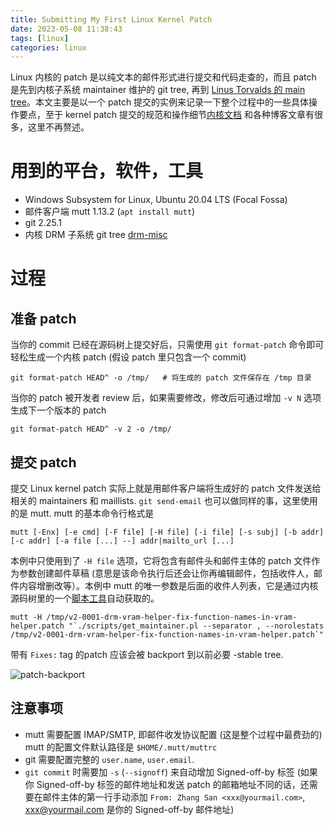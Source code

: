```yaml
---
title: Submitting My First Linux Kernel Patch
date: 2023-05-08 11:38:43
tags: [linux]
categories: linux
---
```


Linux 内核的 patch 是以纯文本的邮件形式进行提交和代码走查的，而且 patch 是先到内核子系统 maintainer 维护的 git tree, 再到 [Linus Torvalds 的 main tree](https://git.kernel.org/pub/scm/linux/kernel/git/torvalds/linux.git/)。本文主要是以一个 patch 提交的实例来记录一下整个过程中的一些具体操作要点，至于 kernel patch 提交的规范和操作细节[内核文档](https://www.kernel.org/doc/html/latest/process/submitting-patches.html) 和各种博客文章有很多，这里不再赘述。

<!--more-->

# 用到的平台，软件，工具

- Windows Subsystem for Linux, Ubuntu 20.04 LTS (Focal Fossa)
- 邮件客户端 mutt 1.13.2 (`apt install mutt`)
- git 2.25.1
- 内核 DRM 子系统 git tree [drm-misc](https://cgit.freedesktop.org/drm/drm-misc/)

# 过程

## 准备 patch

当你的 commit 已经在源码树上提交好后，只需使用 `git format-patch` 命令即可轻松生成一个内核 patch (假设 patch 里只包含一个 commit)

```
git format-patch HEAD^ -o /tmp/   # 将生成的 patch 文件保存在 /tmp 目录
```

当你的 patch 被开发者 review 后，如果需要修改，修改后可通过增加 `-v N` 选项生成下一个版本的 patch

```
git format-patch HEAD^ -v 2 -o /tmp/
```

## 提交 patch

提交 Linux kernel patch 实际上就是用邮件客户端将生成好的 patch 文件发送给相关的 maintainers 和 maillists. `git send-email` 也可以做同样的事，这里使用的是 mutt. mutt 的基本命令行格式是

```
mutt [-Enx] [-e cmd] [-F file] [-H file] [-i file] [-s subj] [-b addr] [-c addr] [-a file [...] --] addr|mailto_url [...]
```

本例中只使用到了 `-H file` 选项，它将包含有邮件头和邮件主体的 patch 文件作为参数创建邮件草稿 (意思是该命令执行后还会让你再编辑邮件，包括收件人，邮件内容增删改等）。本例中 mutt 的唯一参数是后面的收件人列表，它是通过内核源码树里的一个[脚本工具](https://elixir.bootlin.com/linux/latest/source/scripts/get_maintainer.pl)自动获取的。

```
mutt -H /tmp/v2-0001-drm-vram-helper-fix-function-names-in-vram-helper.patch "`./scripts/get_maintainer.pl --separator , --norolestats /tmp/v2-0001-drm-vram-helper-fix-function-names-in-vram-helper.patch`"
```

带有 `Fixes:` tag 的patch 应该会被 backport 到以前必要 -stable tree.

![patch-backport](patch-backport.png)

## 注意事项

- mutt 需要配置 IMAP/SMTP, 即邮件收发协议配置 (这是整个过程中最费劲的)
    mutt 的配置文件默认路径是 `$HOME/.mutt/muttrc`
- git 需要配置完整的 `user.name`, `user.email`.
- `git commit` 时需要加 `-s` (`--signoff`) 来自动增加 Signed-off-by 标签 (如果你 Signed-off-by 标签的邮件地址和发送 patch 的邮箱地址不同的话，还需要在邮件主体的第一行手动添加 `From: Zhang San <xxx@yourmail.com>`, xxx@yourmail.com 是你的 Signed-off-by 邮件地址) 


